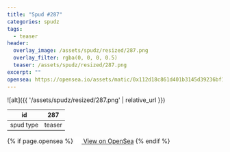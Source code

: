 ```yaml
---
title: "Spud #287"
categories: spudz
tags:
  - teaser
header:
  overlay_image: /assets/spudz/resized/287.png
  overlay_filter: rgba(0, 0, 0, 0.5)
  teaser: /assets/spudz/resized/287.png
excerpt: ""
opensea: https://opensea.io/assets/matic/0x112d18c861d401b3145d39236bf149f01e18beed/287
---
```

![alt]({{ '/assets/spudz/resized/287.png' | relative_url }})

| id | 287 |
|-|-|
| spud type | teaser |

{% if page.opensea %}
<a href="{{page.opensea}}" class="btn btn--info" onclick="window.open(this.href, '_blank'); return false;"><img src="/assets/images/opensea.svg" width="16px"><span>  View on OpenSea</span></a>
{% endif %}
